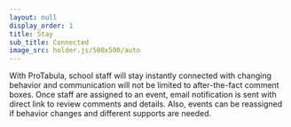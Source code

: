 ```yaml
---
layout: null
display_order: 1
title: Stay
sub_title: Connected
image_src: holder.js/500x500/auto
---
```

With ProTabula, school staff will stay instantly connected with changing behavior and communication will not be limited to after-the-fact comment boxes. Once staff are assigned to an event, email notification is sent with direct link to review comments and details. Also, events can be reassigned if behavior changes and different supports are needed.